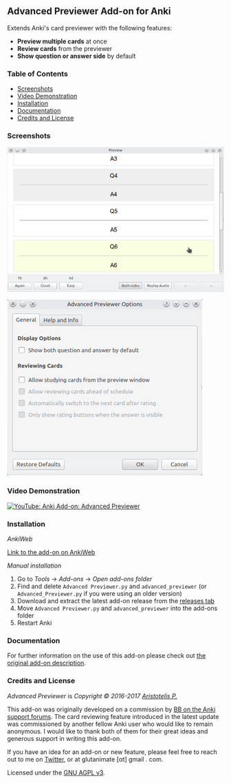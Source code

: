 ## Advanced Previewer Add-on for Anki

Extends Anki's card previewer with the following features:

- **Preview multiple cards** at once
- **Review cards** from the previewer
- **Show question or answer side** by default

### Table of Contents

<!-- MarkdownTOC -->

- [Screenshots](#screenshots)
- [Video Demonstration](#video-demonstration)
- [Installation](#installation)
- [Documentation](#documentation)
- [Credits and License](#credits-and-license)

<!-- /MarkdownTOC -->

### Screenshots

![showcasing the add-on](screenshots/combined.png)

![showcasing options menu](screenshots/options.png)

### Video Demonstration

[![YouTube: Anki Add-on: Advanced Previewer](https://i.ytimg.com/vi/GcilF4S0QMc/mqdefault.jpg)](https://youtu.be/GcilF4S0QMc)

### Installation

*AnkiWeb*

[Link to the add-on on AnkiWeb](https://ankiweb.net/shared/info/544521385)

*Manual installation*

1. Go to *Tools* -> *Add-ons* -> *Open add-ons folder*
2. Find and delete `Advanced Previewer.py` and `advanced_previewer` (or `Advanced_Previewer.py` if you were using an older version)
3. Download and extract the latest add-on release from the [releases tab](https://github.com/Glutanimate/advanced-previewer/releases)
4. Move `Advanced Previewer.py` and `advanced_previewer` into the add-ons folder
5. Restart Anki

### Documentation

For further information on the use of this add-on please check out [the original add-on description](docs/description.md).

### Credits and License

*Advanced Previewer* is *Copyright © 2016-2017 [Aristotelis P.](https://github.com/Glutanimate)*

This add-on was originally developed on a commission by [BB on the Anki support forums](https://anki.tenderapp.com/discussions/add-ons/8504-100-for-add-on-developer). The card reviewing feature introduced in the latest update was commissioned by another fellow Anki user who would like to remain anonymous. I would like to thank both of them for their great ideas and generous support in writing this add-on.

If you have an idea for an add-on or new feature, please feel free to reach out to me on [Twitter](https://twitter.com/glutanimate), or at glutanimate [αt] gmail . com.

Licensed under the [GNU AGPL v3](https://www.gnu.org/licenses/agpl.html).